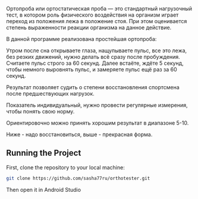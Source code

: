 Ортопроба или ортостатическая проба — это стандартный нагрузочный тест, в котором роль физического воздействия на организм играет переход из положения лежа в положение стоя. При этом оценивается степень выраженности реакции организма на данное действие.

В данной программе реализована простейшая ортопроба:

Утром после сна открываете глаза, нащупываете пульс, все это лежа, без резких движений, нужно делать всё сразу после пробуждения. Считаете пульс строго за 60 секунд. Далее встаёте, ждёте 5 секунд, чтобы немного выровнять пульс, и замеряете пульс ещё раз за 60 секунд.

Результат позволяет судить о степени восстановления спортсмена после предшествующих нагрузок.

Показатель индивидуальный, нужно провести регулярные измерения, чтобы понять свою норму.

Ориентировочно можно принять хорошим результат в диапазоне 5-10.

Ниже - надо восстановиться, выше - прекрасная форма.

## Running the Project

First, clone the repository to your local machine:
```bash
git clone https://github.com/sasha77ru/orthotester.git
```
Then open it in Android Studio